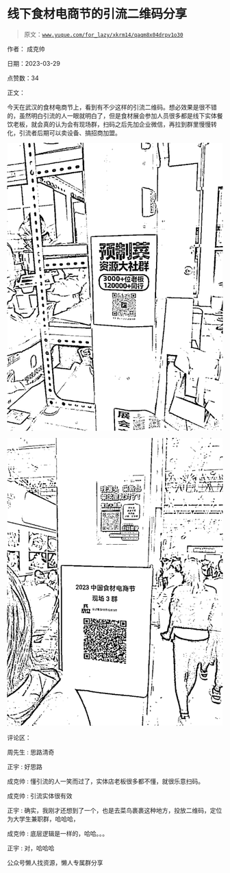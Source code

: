 # 线下食材电商节的引流二维码分享

> 原文：[`www.yuque.com/for_lazy/xkrm14/qaqm8x04drpv1o30`](https://www.yuque.com/for_lazy/xkrm14/qaqm8x04drpv1o30)



作者： 成克帅



日期：2023-03-29



点赞数：34

<ne-hole id="u42809fe2" data-lake-id="u42809fe2">

正文：



今天在武汉的食材电商节上，看到有不少这样的引流二维码。想必效果是很不错的，虽然明白引流的人一眼就明白了，但是食材展会参加人员很多都是线下实体餐饮老板，就会真的认为会有现场群，扫码之后先加企业微信，再拉到群里慢慢转化，引流者后期可以卖设备、搞招商加盟。



![](img/2f39e4a401386236cafa103ad006fea0.png)



![](img/6b5d64085b5fbdfe639045fee50d3385.png)

<ne-hole id="ue174737d" data-lake-id="ue174737d">

评论区：



周先生 : 思路清奇



正宇 : 好思路



成克帅 : 懂引流的人一笑而过了，实体店老板很多都不懂，就很乐意扫码。



成克帅 : 引流实体很有效



正宇 : 确实，我刚才还想到了一个，也是去菜鸟裹裹这种地方，投放二维码，定位为大学生兼职群，哈哈哈，



成克帅 : 底层逻辑是一样的，哈哈。。。



正宇 : 对，哈哈哈

<ne-hole id="u59a89e9b" data-lake-id="u59a89e9b">

公众号懒人找资源，懒人专属群分享

</ne-hole></ne-hole></ne-hole>